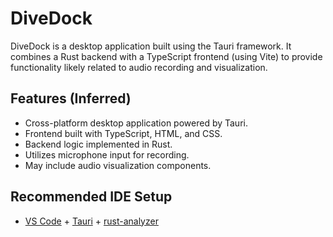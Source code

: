 # DiveDock

DiveDock is a desktop application built using the Tauri framework. It combines a Rust backend with a TypeScript frontend (using Vite) to provide functionality likely related to audio recording and visualization.

## Features (Inferred)

*   Cross-platform desktop application powered by Tauri.
*   Frontend built with TypeScript, HTML, and CSS.
*   Backend logic implemented in Rust.
*   Utilizes microphone input for recording.
*   May include audio visualization components.

## Recommended IDE Setup

- [VS Code](https://code.visualstudio.com/) + [Tauri](https://marketplace.visualstudio.com/items?itemName=tauri-apps.tauri-vscode) + [rust-analyzer](https://marketplace.visualstudio.com/items?itemName=rust-lang.rust-analyzer)
